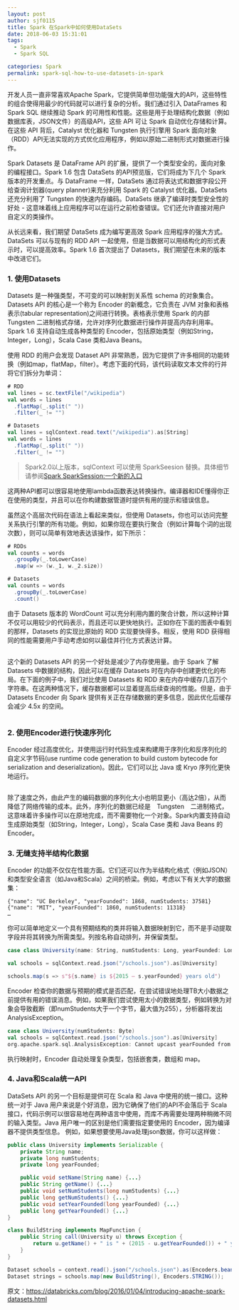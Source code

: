 ```yaml
---
layout: post
author: sjf0115
title: Spark 在Spark中如何使用DataSets
date: 2018-06-03 15:31:01
tags:
  - Spark
  - Spark SQL

categories: Spark
permalink: spark-sql-how-to-use-datasets-in-spark
---
```


开发人员一直非常喜欢Apache Spark，它提供简单但功能强大的API，这些特性的组合使得用最少的代码就可以进行复杂的分析。我们通过引入 DataFrames 和 Spark SQL 继续推动 Spark 的可用性和性能。这些是用于处理结构化数据（例如数据库表，JSON文件）的高级API，这些 API 可让 Spark 自动优化存储和计算。在这些 API 背后，Catalyst 优化器和 Tungsten 执行引擎用 Spark 面向对象（RDD）API无法实现的方式优化应用程序，例如以原始二进制形式对数据进行操作。

Spark Datasets 是 DataFrame API 的扩展，提供了一个类型安全的，面向对象的编程接口。Spark 1.6 包含 DataSets 的API预览版，它们将成为下几个 Spark 版本的开发重点。与 DataFrame 一样，DataSets 通过将表达式和数据字段公开给查询计划器(query planner)来充分利用 Spark 的 Catalyst 优化器。DataSets 还充分利用了 Tungsten 的快速内存编码。DataSets 继承了编译时类型安全性的好处 - 这意味着线上应用程序可以在运行之前检查错误。它们还允许直接对用户自定义的类操作。

从长远来看，我们期望 DataSets 成为编写更高效 Spark 应用程序的强大方式。DataSets 可以与现有的 RDD API 一起使用，但是当数据可以用结构化的形式表示时，可以提高效率。Spark 1.6 首次提出了 Datasets，我们期望在未来的版本中改进它们。

### 1. 使用Datasets

Datasets 是一种强类型，不可变的可以映射到关系性 schema 的对象集合。Datasets API 的核心是一个称为 Encoder 的新概念，它负责在 JVM 对象和表格表示(tabular representation)之间进行转换。表格表示使用 Spark 的内部 Tungsten 二进制格式存储，允许对序列化数据进行操作并提高内存利用率。Spark 1.6 支持自动生成各种类型的 Encoder，包括原始类型（例如String，Integer，Long），Scala Case 类和Java Beans。

使用 RDD 的用户会发现 Dataset API 非常熟悉，因为它提供了许多相同的功能转换（例如map，flatMap，filter）。考虑下面的代码，该代码读取文本文件的行并将它们拆分为单词：
```scala
# RDD
val lines = sc.textFile("/wikipedia")
val words = lines
  .flatMap(_.split(" "))
  .filter(_ != "")

# Datasets
val lines = sqlContext.read.text("/wikipedia").as[String]
val words = lines
  .flatMap(_.split(" "))
  .filter(_ != "")
```
> Spark2.0以上版本，sqlContext 可以使用 SparkSeesion 替换。具体细节请参阅[Spark SparkSession:一个新的入口](http://smartsi.club/2018/06/07/spark-sql-sparksession-new-entry-point/)

这两种API都可以很容易地使用lambda函数表达转换操作。编译器和IDE懂得你正在使用的类型，并且可以在你构建数据管道时提供有用的提示和错误信息。

虽然这个高层次代码在语法上看起来类似，但使用 Datasets，你也可以访问完整关系执行引擎的所有功能。例如，如果你现在要执行聚合（例如计算每个词的出现次数），则可以简单有效地表达该操作，如下所示：
```scala
# RDDs
val counts = words
  .groupBy(_.toLowerCase)
  .map(w => (w._1, w._2.size))

# Datasets
val counts = words
  .groupBy(_.toLowerCase)
  .count()
```
由于 Datasets 版本的 WordCount 可以充分利用内置的聚合计数，所以这种计算不仅可以用较少的代码表示，而且还可以更快地执行。正如你在下面的图表中看到的那样，Datasets 的实现比原始的 RDD 实现要快得多。相反，使用 RDD 获得相同的性能需要用户手动考虑如何以最佳并行化方式表达计算。

![]()

这个新的 Datasets API 的另一个好处是减少了内存使用量。由于 Spark 了解 Datasets 中数据的结构，因此可以在缓存 Datasets 时在内存中创建更优化的布局。在下面的例子中，我们对比使用 Datasets 和 RDD 来在内存中缓存几百万个字符串。在这两种情况下，缓存数据都可以显着提高后续查询的性能。但是，由于 Datasets Encoder 向 Spark 提供有关正在存储数据的更多信息，因此优化后缓存会减少 4.5x 的空间。

![]()

### 2. 使用Encoder进行快速序列化

Encoder 经过高度优化，并使用运行时代码生成来构建用于序列化和反序列化的自定义字节码(use runtime code generation to build custom bytecode for serialization and deserialization)。因此，它们可以比 Java 或 Kryo 序列化更快地运行。

![]()

除了速度之外，由此产生的编码数据的序列化大小也明显更小（高达2倍），从而降低了网络传输的成本。此外，序列化的数据已经是　Tungsten　二进制格式，这意味着许多操作可以在原地完成，而不需要物化一个对象。Spark内置支持自动生成原始类型（如String，Integer，Long），Scala Case 类和 Java Beans 的 Encoder。

### 3. 无缝支持半结构化数据

Encoder 的功能不仅仅在性能方面。它们还可以作为半结构化格式（例如JSON）和类型安全语言（如Java和Scala）之间的桥梁。例如，考虑以下有关大学的数据集：
```
{"name": "UC Berkeley", "yearFounded": 1868, numStudents: 37581}
{"name": "MIT", "yearFounded": 1860, numStudents: 11318}
…
```
你可以简单地定义一个具有预期结构的类并将输入数据映射到它，而不是手动提取字段并将其转换为所需类型。列按名称自动排列，并保留类型。
```scala
case class University(name: String, numStudents: Long, yearFounded: Long)

val schools = sqlContext.read.json("/schools.json").as[University]

schools.map(s => s"${s.name} is ${2015 – s.yearFounded} years old")
```
Encoder 检查你的数据与预期的模式是否匹配，在尝试错误地处理TB大小数据之前提供有用的错误消息。例如，如果我们尝试使用太小的数据类型，例如转换为对象会导致截断（即numStudents大于一个字节，最大值为255），分析器将发出AnalysisException。
```scala
case class University(numStudents: Byte)
val schools = sqlContext.read.json("/schools.json").as[University]
org.apache.spark.sql.AnalysisException: Cannot upcast yearFounded from bigint to smallint as it may truncate
```
执行映射时，Encoder 自动处理复杂类型，包括嵌套类，数组和 map。

### 4. Java和Scala统一API

DataSets API 的另一个目标是提供可在 Scala 和 Java 中使用的统一接口。这种统一对于 Java 用户来说是个好消息，因为它确保了他们的API不会落后于 Scala 接口，代码示例可以很容易地在两种语言中使用，而库不再需要处理两种稍微不同的输入类型。Java 用户唯一的区别是他们需要指定要使用的 Encoder，因为编译器不提供类型信息。 例如，如果想要使用Java处理json数据，你可以这样做：
```java
public class University implements Serializable {
    private String name;
    private long numStudents;
    private long yearFounded;

    public void setName(String name) {...}
    public String getName() {...}
    public void setNumStudents(long numStudents) {...}
    public long getNumStudents() {...}
    public void setYearFounded(long yearFounded) {...}
    public long getYearFounded() {...}
}

class BuildString implements MapFunction {
    public String call(University u) throws Exception {
        return u.getName() + " is " + (2015 - u.getYearFounded()) + " years old.";
    }
}

Dataset schools = context.read().json("/schools.json").as(Encoders.bean(University.class));
Dataset strings = schools.map(new BuildString(), Encoders.STRING());
```


原文：https://databricks.com/blog/2016/01/04/introducing-apache-spark-datasets.html

